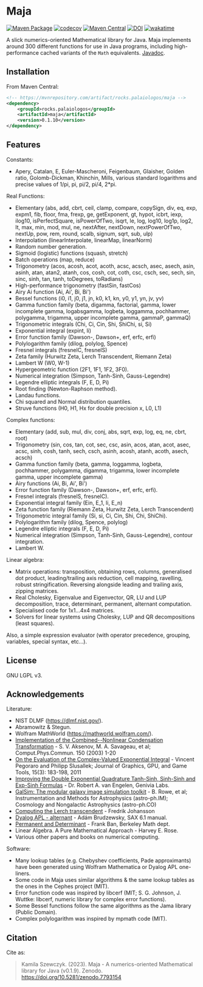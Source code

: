 # Maja

[![Maven Package](https://github.com/kspalaiologos/Maja/actions/workflows/maven.yml/badge.svg)](https://github.com/kspalaiologos/Maja/actions/workflows/maven.yml)
[![codecov](https://codecov.io/gh/kspalaiologos/Maja/branch/trunk/graph/badge.svg?token=3MB6GY2GVV)](https://codecov.io/gh/kspalaiologos/Maja)
[![Maven Central](https://img.shields.io/maven-central/v/rocks.palaiologos/maja)](https://mvnrepository.com/artifact/rocks.palaiologos/maja)
[![DOI](https://zenodo.org/badge/DOI/10.5281/zenodo.7793154.svg)](https://doi.org/10.5281/zenodo.7793154)
[![wakatime](https://wakatime.com/badge/user/c3a8c589-783c-4ab2-be05-93fa48bc9a94/project/4ced514f-b93b-4671-b37d-602677409fd0.svg)](https://wakatime.com/badge/user/c3a8c589-783c-4ab2-be05-93fa48bc9a94/project/4ced514f-b93b-4671-b37d-602677409fd0)

A slick numerics-oriented Mathematical library for Java. Maja implements around 300 different functions for use in Java programs, including high-performance cached variants of the `Math` equivalents. [Javadoc](https://kspalaiologos.github.io/Maja/javadoc/rocks/palaiologos/maja/package-summary.html).

## Installation

From Maven Central:

```xml
<!-- https://mvnrepository.com/artifact/rocks.palaiologos/maja -->
<dependency>
    <groupId>rocks.palaiologos</groupId>
    <artifactId>maja</artifactId>
    <version>0.1.10</version>
</dependency>
```

## Features

Constants:
- Apery, Catalan, E, Euler-Mascheroni, Feigenbaum, Glaisher, Golden ratio, Golomb-Dickman, Khinchin, Mills, various standard logarithms and precise values of 1/pi, pi, pi/2, pi/4, 2*pi.

Real Functions:
- Elementary (abs, add, cbrt, ceil, clamp, compare, copySign, div, eq, exp, expm1, fib, floor, fma, frexp, ge, getExponent, gt, hypot, icbrt, iexp, ilog10, isPerfectSquare, isPowerOfTwo, isqrt, le, log, log10, log1p, log2, lt, max, min, mod, mul, ne, nextAfter, nextDown, nextPowerOfTwo, nextUp, pow, rem, round, scalb, signum, sqrt, sub, ulp)
- Interpolation (linearInterpolate, linearMap, linearNorm)
- Random number generation.
- Sigmoid (logistic) functions (squash, stretch)
- Batch operations (map, reduce)
- Trigonometry (acos, acosh, acot, acoth, acsc, acsch, asec, asech, asin, asinh, atan, atan2, atanh, cos, cosh, cot, coth, csc, csch, sec, sech, sin, sinc, sinh, tan, tanh, toDegrees, toRadians)
- High-performance trigonometry (fastSin, fastCos)
- Airy Ai function (Ai, Ai', Bi, Bi')
- Bessel functions (i0, i1, j0, j1, jn, k0, k1, kn, y0, y1, yn, jv, yv)
- Gamma function family (beta, digamma, factorial, gamma, lower incomplete gamma, logabsgamma, logbeta, loggamma, pochhammer, polygamma, trigamma, upper incomplete gamma, gammaP, gammaQ)
- Trigonometric integrals (Chi, Ci, Cin, Shi, ShiChi, si, Si)
- Exponential integral (expint, li)
- Error function family (Dawson-, Dawson+, erf, erfc, erfi)
- Polylogarithm family (dilog, polylog, Spence)
- Fresnel integrals (fresnelC, fresnelS)
- Zeta family (Hurwitz Zeta, Lerch Transcendent, Riemann Zeta)
- Lambert W (W0, W-1)
- Hypergeometric function (2F1, 1F1, 1F2, 3F0).
- Numerical integration (Simpson, Tanh-Sinh, Gauss-Legendre)
- Legendre elliptic integrals (F, E, D, Pi)
- Root finding (Newton-Raphson method).
- Landau functions.
- Chi squared and Normal distribution quantiles.
- Struve functions (H0, H1, Hx for double precision x, L0, L1)

Complex functions:
- Elementary (add, sub, mul, div, conj, abs, sqrt, exp, log, eq, ne, cbrt, root)
- Trigonometry (sin, cos, tan, cot, sec, csc, asin, acos, atan, acot, asec, acsc, sinh, cosh, tanh, sech, csch, asinh, acosh, atanh, acoth, asech, acsch)
- Gamma function family (beta, gamma, loggamma, logbeta, pochhammer, polygamma, digamma, trigamma, lower incomplete gamma, upper incomplete gamma)
- Airy functions (Ai, Bi, Ai', Bi')
- Error function family (Dawson-, Dawson+, erf, erfc, erfi).
- Fresnel integrals (fresnelS, fresnelC).
- Exponential integral family (Ein, E_1, li, E_n)
- Zeta function family (Riemann Zeta, Hurwitz Zeta, Lerch Transcendent)
- Trigonometric integral family (Si, si, Ci, Cin, Shi, Chi, ShiChi).
- Polylogarithm family (dilog, Spence, polylog)
- Legendre elliptic integrals (F, E, D, Pi)
- Numerical integration (Simpson, Tanh-Sinh, Gauss-Legendre), contour integration.
- Lambert W.

Linear algebra:
- Matrix operations: transposition, obtaining rows, columns, generalised dot product, leading/trailing axis reduction, cell mapping, ravelling, robust stringification. Reversing alongside leading and trailing axis, zipping matrices.
- Real Cholesky, Eigenvalue and Eigenvector, QR, LU and LUP decomposition, trace, determinant, permanent, alternant computation.
- Specialised code for 1x1...4x4 matrices.
- Solvers for linear systems using Cholesky, LUP and QR decompositions (least squares).

Also, a simple expression evaluator (with operator precedence, grouping, variables, special syntax, etc...).

## License

GNU LGPL v3.

## Acknowledgements

Literature:
- NIST DLMF (https://dlmf.nist.gov/).
- Abramowitz & Stegun.
- Wolfram MathWorld (https://mathworld.wolfram.com/).
- [Implementation of the Combined--Nonlinear Condensation Transformation](https://arxiv.org/abs/math/0207086) - S. V. Aksenov, M. A. Savageau, et al; Comput.Phys.Commun. 150 (2003) 1-20
- [On the Evaluation of the Complex-Valued Exponential Integral](https://www.sci.utah.edu/~vpegorar/research/2011_JGT.pdf) - Vincent Pegoraro and Philipp Slusallek; Journal of Graphics, GPU, and Game Tools, 15(3): 183-198, 2011
- [Improving the Double Exponential Quadrature Tanh-Sinh, Sinh-Sinh and Exp-Sinh Formulas](https://www.genivia.com/files/qthsh.pdf) -  Dr. Robert A. van Engelen, Genivia Labs.
- [GalSim: The modular galaxy image simulation toolkit](https://arxiv.org/abs/1407.7676) - B. Rowe, et al; Instrumentation and Methods for Astrophysics (astro-ph.IM); Cosmology and Nongalactic Astrophysics (astro-ph.CO)
- [Computing the Lerch transcendent](https://fredrikj.net/blog/2022/02/computing-the-lerch-transcendent/) - Fredrik Johansson
- [Dyalog APL - alternant](https://dfns.dyalog.com/n_alt.htm) - Adám Brudzewsky, SAX 6.1 manual.
- [Permanent and Determinant](https://math.berkeley.edu/~bernd/ban275.pdf) - Frank Ban, Berkeley Math dept.
- Linear Algebra. A Pure Mathematical Approach - Harvey E. Rose.
- Various other papers and books on numerical computing.

Software:
- Many lookup tables (e.g. Chebyshev coefficients, Pade approximants) have been generated using Wolfram Mathematica or Dyalog APL one-liners.
- Some code in Maja uses similar algorithms & the same lookup tables as the ones in the Cephes project (MIT).
- Error function code was inspired by libcerf (MIT; S. G. Johnson, J. Wuttke: libcerf, numeric library for complex error functions).
- Some Bessel functions follow the same algorithms as the Jama library (Public Domain).
- Complex polylogarithm was inspired by mpmath code (MIT).

## Citation

Cite as:

> Kamila Szewczyk. (2023). Maja - A numerics-oriented Mathematical library for Java (v0.1.9). Zenodo. https://doi.org/10.5281/zenodo.7793154
